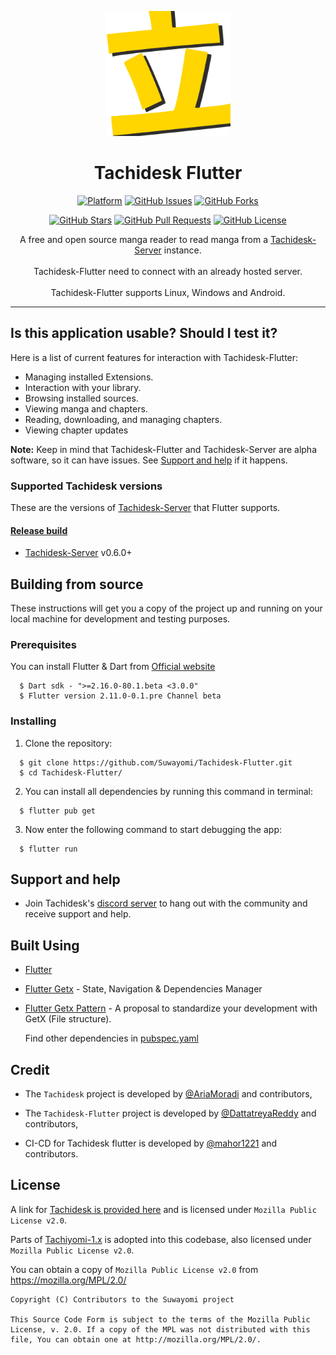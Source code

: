 <p align="center">
  <a href="" rel="noopener">
 <img width=200px height=200px src="assets/images/icon.png" alt="Bot logo"></a>
</p>

<h1 align="center"> Tachidesk Flutter </h1>

<div align="center">

[![Platform](https://img.shields.io/badge/platform-Linux%20%7C%20Windows%20%7C%20Android-lightgrey)](https://t.me/CR_ALT_BOT)
[![GitHub Issues](https://img.shields.io/github/issues/Suwayomi/Tachidesk-Flutter)](https://github.com/Suwayomi/Tachidesk-Flutter/issues)
[![GitHub Forks](https://img.shields.io/github/forks/Suwayomi/Tachidesk-Flutter)](https://github.com/Suwayomi/Tachidesk-Flutter)

</div>
<div align="center">

[![GitHub Stars](https://img.shields.io/github/stars/Suwayomi/Tachidesk-Flutter)](https://github.com/Suwayomi/Tachidesk-Flutter)
[![GitHub Pull Requests](https://img.shields.io/github/issues-pr/Suwayomi/Tachidesk-Flutter)](https://github.com/Suwayomi/Tachidesk-Flutter/pulls)
[![GitHub License](https://img.shields.io/github/license/Suwayomi/Tachidesk-Flutter)](https://github.com/Suwayomi/Tachidesk-Flutter/blob/main/LICENSE)

</div>


<p align="center">  
A free and open source manga reader to read manga from a <a href="https://github.com/Suwayomi/Tachidesk-Server">Tachidesk-Server</a> instance.</br></br>
Tachidesk-Flutter need to connect with an already hosted server.</br></br>
Tachidesk-Flutter supports Linux, Windows and Android.
</p>

---

## Is this application usable? Should I test it?

Here is a list of current features for interaction with Tachidesk-Flutter:

- Managing installed Extensions.
- Interaction with your library.
- Browsing installed sources.
- Viewing manga and chapters.
- Reading, downloading, and managing chapters.
- Viewing chapter updates

**Note:** Keep in mind that Tachidesk-Flutter and Tachidesk-Server are alpha software, so it can have issues. See [Support and help](#support-and-help) if it happens.


### Supported Tachidesk versions

These are the versions of [Tachidesk-Server][tachidesk-server] that Flutter supports.

#### [Release build][release]

- [Tachidesk-Server][tachidesk-server] v0.6.0+

<!-- 

## Downloading and Running the app

### Windows 

Download the latest msi release from [the releases section][release].

### MacOS 

Download the latest dmg release from [the releases section][release].

### Debian based Linux 

Download the latest deb release from [the releases section][release].

### Fedora based Linux 

Download the latest rpm release from [the releases section][release].

### Arch based Linux 

Download the latest release from [the aur](https://aur.archlinux.org/packages/tachidesk-flutter/).

If you use yay, you can run `yay -S tachidesk-flutter` inside a terminal window. 

-->

## Building from source

These instructions will get you a copy of the project up and running on your local machine for development and testing purposes.

### Prerequisites

You can install Flutter & Dart from [Official website](https://docs.flutter.dev/get-started/install)
```
  $ Dart sdk - ">=2.16.0-80.1.beta <3.0.0"
  $ Flutter version 2.11.0-0.1.pre Channel beta
```

### Installing

1.  Clone the repository:

```
  $ git clone https://github.com/Suwayomi/Tachidesk-Flutter.git
  $ cd Tachidesk-Flutter/
```
2.  You can install all dependencies by running this command in terminal:

```
  $ flutter pub get
```

3.  Now enter the following command to start debugging the app:

```
  $ flutter run       
```


## Support and help

-   Join Tachidesk's [discord server](https://discord.gg/DDZdqZWaHA) to hang out with the community and receive support and help.


## Built Using

- [Flutter](https://flutter.dev/)
- [Flutter Getx](https://github.com/jonataslaw/getx) - State, Navigation & Dependencies Manager
- [Flutter Getx Pattern](https://github.com/kauemurakami/getx_pattern) - A proposal to standardize your development with GetX (File structure).
    
    Find other dependencies in [pubspec.yaml](pubspec.yaml)

## Credit

- The `Tachidesk` project is developed by [@AriaMoradi](https://github.com/AriaMoradi) and contributors, 

- The `Tachidesk-Flutter` project is developed by [@DattatreyaReddy](https://github.com/DattatreyaReddy) and contributors, 

- CI-CD for Tachidesk flutter is developed by [@mahor1221](github.com/mahor1221)  and contributors.

    
## License

A link for [Tachidesk is provided here](https://github.com/Suwayomi/Tachidesk) and is licensed under `Mozilla Public License v2.0`.

Parts of [Tachiyomi-1.x](https://github.com/tachiyomiorg/tachiyomi-1.x) is adopted into this codebase, also licensed under `Mozilla Public License v2.0`.

You can obtain a copy of `Mozilla Public License v2.0` from https://mozilla.org/MPL/2.0/


    Copyright (C) Contributors to the Suwayomi project

    This Source Code Form is subject to the terms of the Mozilla Public
    License, v. 2.0. If a copy of the MPL was not distributed with this
    file, You can obtain one at http://mozilla.org/MPL/2.0/.


[release]: https://github.com/Suwayomi/Tachidesk-Flutter/releases
[tachidesk-server]: https://github.com/Suwayomi/Tachidesk-Server
[tachidesk-server-preview]: https://github.com/Suwayomi/Tachidesk-Server-preview/releases